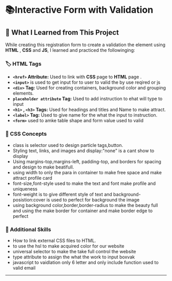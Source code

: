 # 📚Interactive Form with Validation
## 📝 What I Learned from This Project
While creating this registration form  to create a validation the element using **HTML** , **CSS** and **JS**, I learned and practiced the followinging:  

### 🏷️ HTML Tags  
- **`<href>` Attribute:** Used to link with **CSS** page to **HTML** page .
- **`<input>`** is used to get input for to user to valid the by use reqired  or js 
- **`<div>` Tag:** Used for creating containers, background color and grouping elements.    
- **`placeholder attribute` Tag:** Used to add instruction to ehat will type to input  
- **`<h1>` , `<h3>` Tags:** Used for headings and titles and Name to make attract.  
- **`<label>` Tag:** Used to give name for the what the input to instruction.
- **`<form>`** used to amke table shape and form value used to valid

### 🎨 CSS Concepts  
- class is selector used to design particle tags,button.
- Styling text, links, and images and display:"none" is a cant show to display
- Using margins-top,margins-left, padding-top, and borders for spacing and design to make beatifull.
- using width to only the para in container to make free space and make attract profile card
- font-size,font-style used to make the text and font make profile and uniqueness
- font-weight is to give different style of text and background-posistion:cover is used to perfect for background the image
- using background color,border,border-radius to make the beauty full and using the make  border for container and make border edge to perfect

### 🚀 Additional Skills  
- How to link external CSS files to HTML.
- to use the hsl to make acquired color for our website
- universal selector to make the take full control the website
- type attribute to assign the what the work to input boxvak
- javascript to vaidlation only 6 letter  and only include function used to  valid email
  
---
